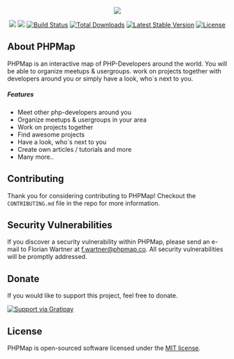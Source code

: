<p align="center"><img src="https://phpmap.co/images/logo_big.png" style="max-width: 300px;"></p>

<p align="center">
<a href="http://stackshare.io/fwartner/phpmap"><img src="http://img.shields.io/badge/tech-stack-0690fa.svg?style=flat"></a>
<a href="https://scrutinizer-ci.com/g/PHPMap/phpmap?branch=master"><img src="https://img.shields.io/scrutinizer/g/phpmap/phpmap.svg?style=flat-square"></a>
<a href="https://travis-ci.org/laravel/framework"><img src="https://travis-ci.org/laravel/framework.svg" alt="Build Status"></a>
<a href="https://packagist.org/packages/laravel/framework"><img src="https://poser.pugx.org/laravel/framework/d/total.svg" alt="Total Downloads"></a>
<a href="https://packagist.org/packages/laravel/framework"><img src="https://poser.pugx.org/laravel/framework/v/stable.svg" alt="Latest Stable Version"></a>
<a href="https://packagist.org/packages/laravel/framework"><img src="https://poser.pugx.org/laravel/framework/license.svg" alt="License"></a>
</p>

## About PHPMap

PHPMap is an interactive map of PHP-Developers around the world.
You will be able to organize meetups & usergroups. work on projects together with developers around you or simply have a look, who´s next to you.

##### Features

- Meet other php-developers around you
- Organize meetups & usergroups in your area
- Work on projects together
- Find awesome projects
- Have a look, who´s next to you
- Create own articles / tutorials and more
- Many more..

## Contributing

Thank you for considering contributing to PHPMap! Checkout the `CONTRIBUTING.md` file in the repo for more information.

## Security Vulnerabilities

If you discover a security vulnerability within PHPMap, please send an e-mail to Florian Wartner at f.wartner@phpmap.co. All security vulnerabilities will be promptly addressed.

## Donate

If you would like to support this project, feel free to donate.

[![Support via Gratipay](https://cdn.rawgit.com/gratipay/gratipay-badge/2.3.0/dist/gratipay.png)](https://gratipay.com/PHPMap/)


## License

PHPMap is open-sourced software licensed under the [MIT license](http://opensource.org/licenses/MIT).
